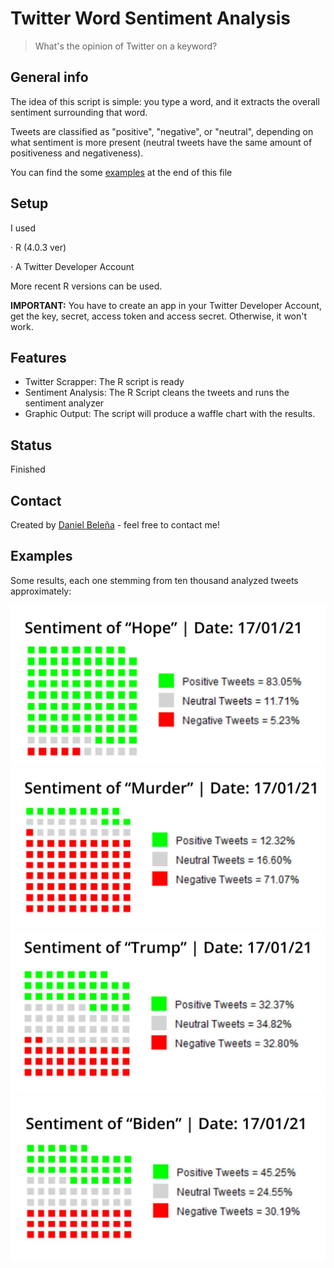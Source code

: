 # Twitter Word Sentiment Analysis
> What's the opinion of Twitter on a keyword?

## General info

The idea of this script is simple: you type a word, and it extracts the overall sentiment surrounding that word.

Tweets are classified as "positive", "negative", or "neutral", depending on what sentiment is more present (neutral tweets have the same amount of positiveness and negativeness).

You can find the some [examples](#Examples) at the end of this file

## Setup
I used

· R (4.0.3 ver)

· A Twitter Developer Account

More recent R versions can be used.

**IMPORTANT:** You have to create an app in your Twitter Developer Account, get the key, secret, access token and access secret. Otherwise, it won't work.

## Features

* Twitter Scrapper: The R script is ready
* Sentiment Analysis: The R Script cleans the tweets and runs the sentiment analyzer
* Graphic Output: The script will produce a waffle chart with the results.

## Status
Finished

## Contact
Created by [Daniel Beleña](https://www.linkedin.com/in/daniel-bele%C3%B1a-gonz%C3%A1lez-949917146/?locale=en_US) - feel free to contact me!

## Examples
Some results, each one stemming from ten thousand analyzed tweets approximately:

![Example1](https://github.com/DanBelgo/twitter-word-sentiment/blob/main/2-Graphic%20Outputs/Example%201%20-%20Hope.png)
![Example2](https://github.com/DanBelgo/twitter-word-sentiment/blob/main/2-Graphic%20Outputs/Example%202%20-%20Murder.png)
![Example3](https://github.com/DanBelgo/twitter-word-sentiment/blob/main/2-Graphic%20Outputs/Example%203%20-%20Trump.png)
![Example4](https://github.com/DanBelgo/twitter-word-sentiment/blob/main/2-Graphic%20Outputs/Example%204%20-%20Biden.png)
